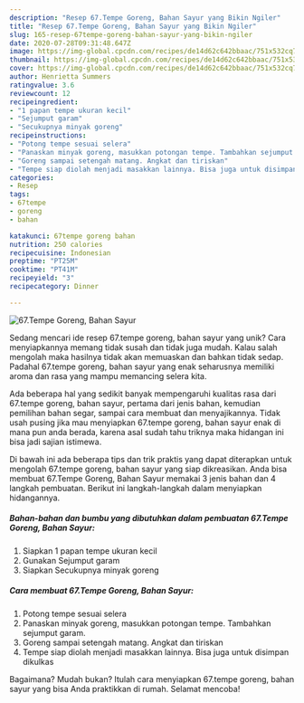 ```yaml
---
description: "Resep 67.Tempe Goreng, Bahan Sayur yang Bikin Ngiler"
title: "Resep 67.Tempe Goreng, Bahan Sayur yang Bikin Ngiler"
slug: 165-resep-67tempe-goreng-bahan-sayur-yang-bikin-ngiler
date: 2020-07-28T09:31:48.647Z
image: https://img-global.cpcdn.com/recipes/de14d62c642bbaac/751x532cq70/67tempe-goreng-bahan-sayur-foto-resep-utama.jpg
thumbnail: https://img-global.cpcdn.com/recipes/de14d62c642bbaac/751x532cq70/67tempe-goreng-bahan-sayur-foto-resep-utama.jpg
cover: https://img-global.cpcdn.com/recipes/de14d62c642bbaac/751x532cq70/67tempe-goreng-bahan-sayur-foto-resep-utama.jpg
author: Henrietta Summers
ratingvalue: 3.6
reviewcount: 12
recipeingredient:
- "1 papan tempe ukuran kecil"
- "Sejumput garam"
- "Secukupnya minyak goreng"
recipeinstructions:
- "Potong tempe sesuai selera"
- "Panaskan minyak goreng, masukkan potongan tempe. Tambahkan sejumput garam."
- "Goreng sampai setengah matang. Angkat dan tiriskan"
- "Tempe siap diolah menjadi masakkan lainnya. Bisa juga untuk disimpan dikulkas"
categories:
- Resep
tags:
- 67tempe
- goreng
- bahan

katakunci: 67tempe goreng bahan 
nutrition: 250 calories
recipecuisine: Indonesian
preptime: "PT25M"
cooktime: "PT41M"
recipeyield: "3"
recipecategory: Dinner

---
```



![67.Tempe Goreng, Bahan Sayur](https://img-global.cpcdn.com/recipes/de14d62c642bbaac/751x532cq70/67tempe-goreng-bahan-sayur-foto-resep-utama.jpg)

Sedang mencari ide resep 67.tempe goreng, bahan sayur yang unik? Cara menyiapkannya memang tidak susah dan tidak juga mudah. Kalau salah mengolah maka hasilnya tidak akan memuaskan dan bahkan tidak sedap. Padahal 67.tempe goreng, bahan sayur yang enak seharusnya memiliki aroma dan rasa yang mampu memancing selera kita.

Ada beberapa hal yang sedikit banyak mempengaruhi kualitas rasa dari 67.tempe goreng, bahan sayur, pertama dari jenis bahan, kemudian pemilihan bahan segar, sampai cara membuat dan menyajikannya. Tidak usah pusing jika mau menyiapkan 67.tempe goreng, bahan sayur enak di mana pun anda berada, karena asal sudah tahu triknya maka hidangan ini bisa jadi sajian istimewa.




Di bawah ini ada beberapa tips dan trik praktis yang dapat diterapkan untuk mengolah 67.tempe goreng, bahan sayur yang siap dikreasikan. Anda bisa membuat 67.Tempe Goreng, Bahan Sayur memakai 3 jenis bahan dan 4 langkah pembuatan. Berikut ini langkah-langkah dalam menyiapkan hidangannya.

<!--inarticleads1-->

##### Bahan-bahan dan bumbu yang dibutuhkan dalam pembuatan 67.Tempe Goreng, Bahan Sayur:

1. Siapkan 1 papan tempe ukuran kecil
1. Gunakan Sejumput garam
1. Siapkan Secukupnya minyak goreng




<!--inarticleads2-->

##### Cara membuat 67.Tempe Goreng, Bahan Sayur:

1. Potong tempe sesuai selera
1. Panaskan minyak goreng, masukkan potongan tempe. Tambahkan sejumput garam.
1. Goreng sampai setengah matang. Angkat dan tiriskan
1. Tempe siap diolah menjadi masakkan lainnya. Bisa juga untuk disimpan dikulkas




Bagaimana? Mudah bukan? Itulah cara menyiapkan 67.tempe goreng, bahan sayur yang bisa Anda praktikkan di rumah. Selamat mencoba!
